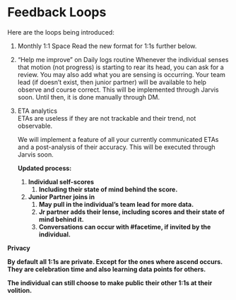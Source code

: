 # Feedback Loops

#### 

Here are the loops being introduced:  


1. Monthly 1:1 Space Read the new format for 1:1s further below.  
2. “Help me improve” on Daily logs routine Whenever the individual senses that motion \(not progress\) is starting to rear its head, you can ask for a review. You may also add what you are sensing is occurring.  Your team lead \(if doesn’t exist, then junior partner\) will be available to help observe and course correct.  This will be implemented through Jarvis soon. Until then, it is done manually through DM.  
3. ETA analytics  
   ETAs are useless if they are not trackable and their trend, not observable.  
  
   We will implement a feature of all your currently communicated ETAs and a post-analysis of their accuracy. This will be executed through Jarvis soon.  
  
  


   **Updated process:**

   1. **Individual self-scores**
      1. **Including their state of mind behind the score.**
   2. **Junior Partner joins in**
      1. **May pull in the individual’s team lead for more data.**
      2. **Jr partner adds their lense, including scores and their state of mind behind it.** 
      3. **Conversations can occur with \#facetime, if invited by the individual.**

**Privacy**

**By default all 1:1s are private. Except for the ones where ascend occurs. They are celebration time and also learning data points for others.**   


**The individual can still choose to make public their other 1:1s at their volition.**   


  


